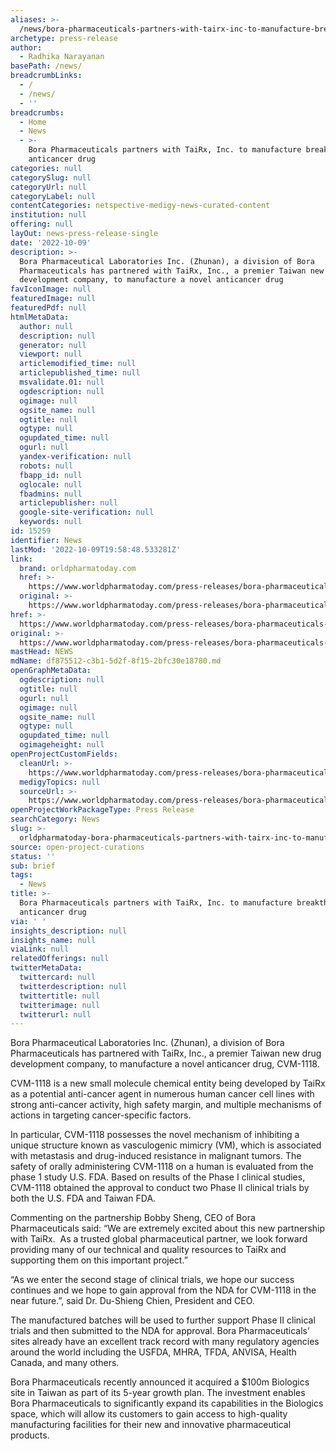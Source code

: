 ```yaml
---
aliases: >-
  /news/bora-pharmaceuticals-partners-with-tairx-inc-to-manufacture-breakthrough-anticancer-drug
archetype: press-release
author:
  - Radhika Narayanan
basePath: /news/
breadcrumbLinks:
  - /
  - /news/
  - ''
breadcrumbs:
  - Home
  - News
  - >-
    Bora Pharmaceuticals partners with TaiRx, Inc. to manufacture breakthrough
    anticancer drug
categories: null
categorySlug: null
categoryUrl: null
categoryLabel: null
contentCategories: netspective-medigy-news-curated-content
institution: null
offering: null
layOut: news-press-release-single
date: '2022-10-09'
description: >-
  Bora Pharmaceutical Laboratories Inc. (Zhunan), a division of Bora
  Pharmaceuticals has partnered with TaiRx, Inc., a premier Taiwan new drug
  development company, to manufacture a novel anticancer drug
favIconImage: null
featuredImage: null
featuredPdf: null
htmlMetaData:
  author: null
  description: null
  generator: null
  viewport: null
  articlemodified_time: null
  articlepublished_time: null
  msvalidate.01: null
  ogdescription: null
  ogimage: null
  ogsite_name: null
  ogtitle: null
  ogtype: null
  ogupdated_time: null
  ogurl: null
  yandex-verification: null
  robots: null
  fbapp_id: null
  oglocale: null
  fbadmins: null
  articlepublisher: null
  google-site-verification: null
  keywords: null
id: 15259
identifier: News
lastMod: '2022-10-09T19:58:48.533281Z'
link:
  brand: orldpharmatoday.com
  href: >-
    https://www.worldpharmatoday.com/press-releases/bora-pharmaceuticals-partners-with-tairx-inc-to-manufacture-breakthrough-anticancer-drug/
  original: >-
    https://www.worldpharmatoday.com/press-releases/bora-pharmaceuticals-partners-with-tairx-inc-to-manufacture-breakthrough-anticancer-drug/
href: >-
  https://www.worldpharmatoday.com/press-releases/bora-pharmaceuticals-partners-with-tairx-inc-to-manufacture-breakthrough-anticancer-drug/
original: >-
  https://www.worldpharmatoday.com/press-releases/bora-pharmaceuticals-partners-with-tairx-inc-to-manufacture-breakthrough-anticancer-drug/
mastHead: NEWS
mdName: df875512-c3b1-5d2f-8f15-2bfc30e18780.md
openGraphMetaData:
  ogdescription: null
  ogtitle: null
  ogurl: null
  ogimage: null
  ogsite_name: null
  ogtype: null
  ogupdated_time: null
  ogimageheight: null
openProjectCustomFields:
  cleanUrl: >-
    https://www.worldpharmatoday.com/press-releases/bora-pharmaceuticals-partners-with-tairx-inc-to-manufacture-breakthrough-anticancer-drug/
  medigyTopics: null
  sourceUrl: >-
    https://www.worldpharmatoday.com/press-releases/bora-pharmaceuticals-partners-with-tairx-inc-to-manufacture-breakthrough-anticancer-drug/
openProjectWorkPackageType: Press Release
searchCategory: News
slug: >-
  orldpharmatoday-bora-pharmaceuticals-partners-with-tairx-inc-to-manufacture-breakthrough-anticancer-drug
source: open-project-curations
status: ''
sub: brief
tags:
  - News
title: >-
  Bora Pharmaceuticals partners with TaiRx, Inc. to manufacture breakthrough
  anticancer drug
via: ' '
insights_description: null
insights_name: null
viaLink: null
relatedOfferings: null
twitterMetaData:
  twittercard: null
  twitterdescription: null
  twittertitle: null
  twitterimage: null
  twitterurl: null
---
```

<p>Bora Pharmaceutical Laboratories Inc. (Zhunan), a division of Bora Pharmaceuticals has partnered with TaiRx, Inc., a premier Taiwan new drug development company, to manufacture a novel anticancer drug, CVM-1118.</p><p>CVM-1118 is a new small molecule chemical entity being developed by TaiRx as a potential anti-cancer agent in numerous human cancer cell lines with strong anti-cancer activity, high safety margin, and multiple mechanisms of actions in targeting cancer-specific factors.</p><p>In particular, CVM-1118 possesses the novel mechanism of inhibiting a unique structure known as vasculogenic mimicry (VM), which is associated with metastasis and drug-induced resistance in malignant tumors. The safety of orally administering CVM-1118 on a human is evaluated from the phase 1 study U.S. FDA. Based on results of the Phase I clinical studies, CVM-1118 obtained the approval to conduct two Phase II clinical trials by both the U.S. FDA and Taiwan FDA.</p><p>Commenting on the partnership Bobby Sheng, CEO of Bora Pharmaceuticals said: “We are extremely excited about this new partnership with TaiRx.&nbsp; As a trusted global pharmaceutical partner, we look forward providing many of our technical and quality resources to TaiRx and supporting them on this important project.”</p><p>“As we enter the second stage of clinical trials, we hope our success continues and we hope to gain approval from the NDA for CVM-1118 in the near future.”, said Dr. Du-Shieng Chien, President and CEO.</p><p>The manufactured batches will be used to further support Phase II clinical trials and then submitted to the NDA for approval. Bora Pharmaceuticals’ sites already have an excellent track record with many regulatory agencies around the world including the USFDA, MHRA, TFDA, ANVISA, Health Canada, and many others.</p><p>Bora Pharmaceuticals recently announced it acquired a $100m Biologics site in Taiwan as part of its 5-year growth plan. The investment enables Bora Pharmaceuticals to significantly expand its capabilities in the Biologics space, which will allow its customers to gain access to high-quality manufacturing facilities for their new and innovative pharmaceutical products.</p>
